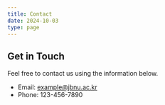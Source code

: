 ```yaml
---
title: Contact
date: 2024-10-03
type: page
---
```


## Get in Touch

Feel free to contact us using the information below.

- Email: example@jbnu.ac.kr
- Phone: 123-456-7890
